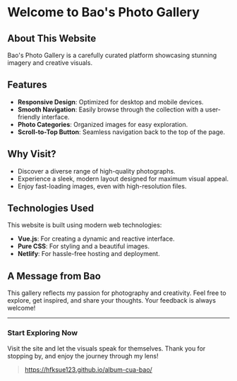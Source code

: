 # Welcome to Bao's Photo Gallery

## About This Website
Bao's Photo Gallery is a carefully curated platform showcasing stunning imagery and creative visuals.

## Features
- **Responsive Design**: Optimized for desktop and mobile devices.
- **Smooth Navigation**: Easily browse through the collection with a user-friendly interface.
- **Photo Categories**: Organized images for easy exploration.
- **Scroll-to-Top Button**: Seamless navigation back to the top of the page.

## Why Visit?
- Discover a diverse range of high-quality photographs.
- Experience a sleek, modern layout designed for maximum visual appeal.
- Enjoy fast-loading images, even with high-resolution files.

## Technologies Used
This website is built using modern web technologies:
- **Vue.js**: For creating a dynamic and reactive interface.
- **Pure CSS**: For styling and a beautiful images.
- **Netlify**: For hassle-free hosting and deployment.

## A Message from Bao
This gallery reflects my passion for photography and creativity. Feel free to explore, get inspired, and share your thoughts. Your feedback is always welcome!

---
### Start Exploring Now
Visit the site and let the visuals speak for themselves. Thank you for stopping by, and enjoy the journey through my lens!

> https://hfksue123.github.io/album-cua-bao/
